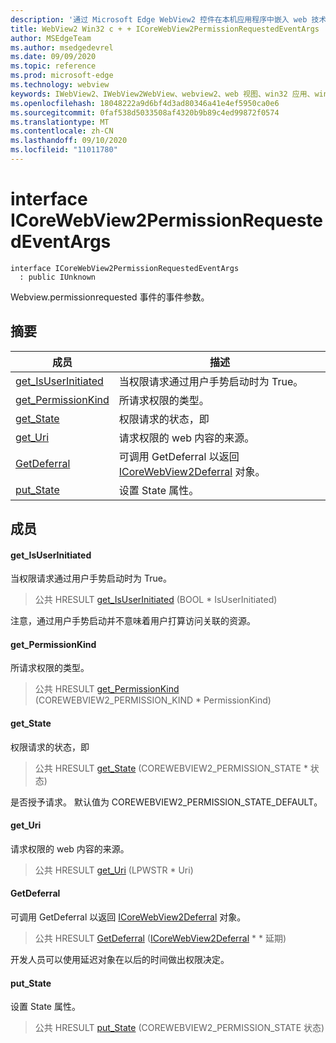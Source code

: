 ```yaml
---
description: '通过 Microsoft Edge WebView2 控件在本机应用程序中嵌入 web 技术 (HTML、CSS 和 JavaScript) '
title: WebView2 Win32 c + + ICoreWebView2PermissionRequestedEventArgs
author: MSEdgeTeam
ms.author: msedgedevrel
ms.date: 09/09/2020
ms.topic: reference
ms.prod: microsoft-edge
ms.technology: webview
keywords: IWebView2、IWebView2WebView、webview2、web 视图、win32 应用、win32、edge、ICoreWebView2、ICoreWebView2Controller、浏览器控件、边缘 html、ICoreWebView2PermissionRequestedEventArgs
ms.openlocfilehash: 18048222a9d6bf4d3ad80346a41e4ef5950ca0e6
ms.sourcegitcommit: 0faf538d5033508af4320b9b89c4ed99872f0574
ms.translationtype: MT
ms.contentlocale: zh-CN
ms.lasthandoff: 09/10/2020
ms.locfileid: "11011780"
---
```

# interface ICoreWebView2PermissionRequestedEventArgs 

```
interface ICoreWebView2PermissionRequestedEventArgs
  : public IUnknown
```

Webview.permissionrequested 事件的事件参数。

## 摘要

 成员                        | 描述
--------------------------------|---------------------------------------------
[get_IsUserInitiated](#get_isuserinitiated) | 当权限请求通过用户手势启动时为 True。
[get_PermissionKind](#get_permissionkind) | 所请求权限的类型。
[get_State](#get_state) | 权限请求的状态，即
[get_Uri](#get_uri) | 请求权限的 web 内容的来源。
[GetDeferral](#getdeferral) | 可调用 GetDeferral 以返回 [ICoreWebView2Deferral](icorewebview2deferral.md) 对象。
[put_State](#put_state) | 设置 State 属性。

## 成员

#### get_IsUserInitiated 

当权限请求通过用户手势启动时为 True。

> 公共 HRESULT [get_IsUserInitiated](#get_isuserinitiated) (BOOL * IsUserInitiated) 

注意，通过用户手势启动并不意味着用户打算访问关联的资源。

#### get_PermissionKind 

所请求权限的类型。

> 公共 HRESULT [get_PermissionKind](#get_permissionkind) (COREWEBVIEW2_PERMISSION_KIND * PermissionKind) 

#### get_State 

权限请求的状态，即

> 公共 HRESULT [get_State](#get_state) (COREWEBVIEW2_PERMISSION_STATE * 状态) 

是否授予请求。 默认值为 COREWEBVIEW2_PERMISSION_STATE_DEFAULT。

#### get_Uri 

请求权限的 web 内容的来源。

> 公共 HRESULT [get_Uri](#get_uri) (LPWSTR * Uri) 

#### GetDeferral 

可调用 GetDeferral 以返回 [ICoreWebView2Deferral](icorewebview2deferral.md) 对象。

> 公共 HRESULT [GetDeferral](#getdeferral) ([ICoreWebView2Deferral](icorewebview2deferral.md) * * 延期) 

开发人员可以使用延迟对象在以后的时间做出权限决定。

#### put_State 

设置 State 属性。

> 公共 HRESULT [put_State](#put_state) (COREWEBVIEW2_PERMISSION_STATE 状态) 

